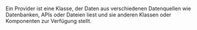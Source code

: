 Ein Provider ist eine Klasse, der Daten aus verschiedenen Datenquellen wie Datenbanken, APIs oder Dateien liest und sie anderen Klassen oder Komponenten zur Verfügung stellt.